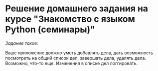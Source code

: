 # Решение домашнего задания на курсе "Знакомство с языком Python (семинары)"

*Задание такое:*

Ваше приложение должно уметь добавлять дела, дать возможность посмотреть на общий список дел, завершать дела, удалять дела. Возможно, что-то еще. Изменения в списке дел логгировать.
